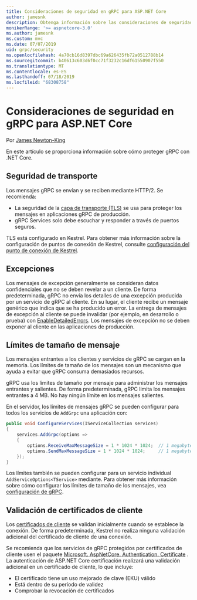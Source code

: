 ```yaml
---
title: Consideraciones de seguridad en gRPC para ASP.NET Core
author: jamesnk
description: Obtenga información sobre las consideraciones de seguridad para gRPC para ASP.NET Core.
monikerRange: '>= aspnetcore-3.0'
ms.author: jamesnk
ms.custom: mvc
ms.date: 07/07/2019
uid: grpc/security
ms.openlocfilehash: 4a70cb16d8397dbc69a626435fb72a0512788b14
ms.sourcegitcommit: b40613c603d6f0cc71f3232c16df61550907f550
ms.translationtype: MT
ms.contentlocale: es-ES
ms.lasthandoff: 07/18/2019
ms.locfileid: "68308758"
---
```

# <a name="security-considerations-in-grpc-for-aspnet-core"></a>Consideraciones de seguridad en gRPC para ASP.NET Core

Por [James Newton-King](https://twitter.com/jamesnk)

En este artículo se proporciona información sobre cómo proteger gRPC con .NET Core.

## <a name="transport-security"></a>Seguridad de transporte

Los mensajes gRPC se envían y se reciben mediante HTTP/2. Se recomienda:

* La seguridad de la [capa de transporte (TLS)](https://tools.ietf.org/html/rfc5246) se usa para proteger los mensajes en aplicaciones gRPC de producción.
* gRPC Services solo debe escuchar y responder a través de puertos seguros.

TLS está configurado en Kestrel. Para obtener más información sobre la configuración de puntos de conexión de Kestrel, consulte [configuración del punto de conexión de Kestrel](xref:fundamentals/servers/kestrel#endpoint-configuration).

## <a name="exceptions"></a>Excepciones

Los mensajes de excepción generalmente se consideran datos confidenciales que no se deben revelar a un cliente. De forma predeterminada, gRPC no envía los detalles de una excepción producida por un servicio de gRPC al cliente. En su lugar, el cliente recibe un mensaje genérico que indica que se ha producido un error. La entrega de mensajes de excepción al cliente se puede invalidar (por ejemplo, en desarrollo o prueba) con [EnableDetailedErrors](xref:grpc/configuration#configure-services-options). Los mensajes de excepción no se deben exponer al cliente en las aplicaciones de producción.

## <a name="message-size-limits"></a>Límites de tamaño de mensaje

Los mensajes entrantes a los clientes y servicios de gRPC se cargan en la memoria. Los límites de tamaño de los mensajes son un mecanismo que ayuda a evitar que gRPC consuma demasiados recursos.

gRPC usa los límites de tamaño por mensaje para administrar los mensajes entrantes y salientes. De forma predeterminada, gRPC limita los mensajes entrantes a 4 MB. No hay ningún límite en los mensajes salientes.

En el servidor, los límites de mensajes gRPC se pueden configurar para todos los servicios de `AddGrpc` una aplicación con:

```csharp
public void ConfigureServices(IServiceCollection services)
{
    services.AddGrpc(options =>
    {
        options.ReceiveMaxMessageSize = 1 * 1024 * 1024;  // 1 megabyte
        options.SendMaxMessageSize = 1 * 1024 * 1024;     // 1 megabyte
    });
}
```

Los límites también se pueden configurar para un servicio individual `AddServiceOptions<TService>` mediante. Para obtener más información sobre cómo configurar los límites de tamaño de los mensajes, vea [configuración de gRPC](xref:grpc/configuration).

## <a name="client-certificate-validation"></a>Validación de certificados de cliente

Los [certificados de cliente](https://tools.ietf.org/html/rfc5246#section-7.4.4) se validan inicialmente cuando se establece la conexión. De forma predeterminada, Kestrel no realiza ninguna validación adicional del certificado de cliente de una conexión.

Se recomienda que los servicios de gRPC protegidos por certificados de cliente usen el paquete [Microsoft. AspNetCore. Authentication. Certificate](xref:security/authentication/certauth) . La autenticación de ASP.NET Core certificación realizará una validación adicional en un certificado de cliente, lo que incluye:

* El certificado tiene un uso mejorado de clave (EKU) válido
* Está dentro de su período de validez
* Comprobar la revocación de certificados
